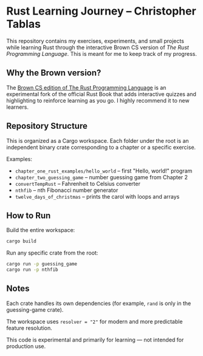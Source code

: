 # Rust Learning Journey – Christopher Tablas

This repository contains my exercises, experiments, and small projects while learning Rust through the interactive Brown CS version of *The Rust Programming Language*. This is meant for me to keep track of my progress.

## Why the Brown version?
The [Brown CS edition of The Rust Programming Language](https://rust-book.cs.brown.edu/) is an experimental fork of the official Rust Book that adds interactive quizzes and highlighting to reinforce learning as you go. I highly recommend it to new learners.

## Repository Structure
This is organized as a Cargo workspace. Each folder under the root is an independent binary crate corresponding to a chapter or a specific exercise.

Examples:
- `chapter_one_rust_examples/hello_world` – first "Hello, world!" program
- `chapter_two_guessing_game` – number guessing game from Chapter 2
- `convertTempRust` – Fahrenheit to Celsius converter
- `nthfib` – nth Fibonacci number generator
- `twelve_days_of_christmas` – prints the carol with loops and arrays

## How to Run

Build the entire workspace:
```bash
cargo build
```
Run any specific crate from the root:
```bash
cargo run -p guessing_game
cargo run -p nthfib
```

## Notes

Each crate handles its own dependencies (for example, `rand` is only in the guessing-game crate).

The workspace uses `resolver = "2"` for modern and more predictable feature resolution.

This code is experimental and primarily for learning — not intended for production use.